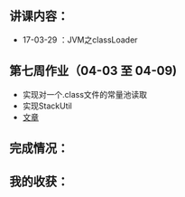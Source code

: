 ## 讲课内容：
- 17-03-29 ：JVM之classLoader

## 第七周作业（04-03 至 04-09)
- 实现对一个.class文件的常量池读取
- 实现StackUtil
- [文章](http://www.jianshu.com/p/502c1e5caa97)
## 完成情况：


## 我的收获：

